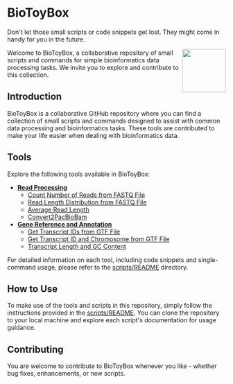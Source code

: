 # BioToyBox

Don't let those small scripts or code snippets get lost. They might come in handy for you in the future.

 <img align='right' src='https://media.giphy.com/media/zOvBKUUEERdNm/giphy.gif' height='100"'>

Welcome to BioToyBox, a collaborative repository of small scripts and commands for simple bioinformatics data processing tasks. We invite you to explore and contribute to this collection.

## Introduction

BioToyBox is a collaborative GitHub repository where you can find a collection of small scripts and commands designed to assist with common data processing and bioinformatics tasks. These tools are contributed to make your life easier when dealing with bioinformatics data.

## Tools

Explore the following tools available in BioToyBox:

- [**Read Processing**](scripts/README.md#read-processing)
  - [Count Number of Reads from FASTQ File](scripts/README.md#count-number-of-reads-from-fastq-file)
  - [Read Length Distribution from FASTQ File](scripts/README.md#read-length-distribution-from-fastq-file)
  - [Average Read Length](scripts/README.md#average-read-length)
  - [Convert2PacBioBam](scripts/README.md#convert2pacbiobam)
- [**Gene Reference and Annotation**](scripts/README.md#gene-reference-and-annotation)
  - [Get Transcript IDs from GTF File](scripts/README.md#get-transcript-ids-from-gtf-file)
  - [Get Transcript ID and Chromosome from GTF File](scripts/README.md#get-transcript-id-and-chromosome-from-gtf-file)
  - [Transcript Length and GC Content](scripts/README.md#transcript-length-and-gc-content)


For detailed information on each tool, including code snippets and single-command usage, please refer to the [scripts/README](scripts/README.md) directory.

## How to Use

To make use of the tools and scripts in this repository, simply follow the instructions provided in the [scripts/README](scripts/README.md). You can clone the repository to your local machine and explore each script's documentation for usage guidance.

## Contributing

You are welcome to contribute to BioToyBox whenever you like - whether bug fixes, enhancements, or new scripts.
